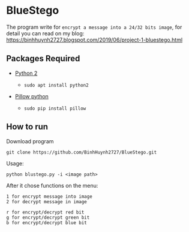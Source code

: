 # BlueStego

The program write for `encrypt a message into a 24/32 bits image`, for detail you can read on my blog: https://binhhuynh2727.blogspot.com/2019/06/project-1-bluestego.html

## Packages Required ##

* [Python 2](https://www.python.org/)
  * `sudo apt install python2`

* [Pillow python](https://pillow.readthedocs.io/en/stable/)
  * `sudo pip install pillow`
  
 ## How to run ##
 
 Download program
``` 
git clone https://github.com/BinhHuynh2727/BlueStego.git
```
Usage:
```
python blustego.py -i <image path>
```
After it chose functions on the menu:

```
1 for encrypt message into image
2 for decrypt message in image
```

```
r for encrypt/decrypt red bit
g for encrypt/decrypt green bit
b for encrypt/decrypt blue bit
```
